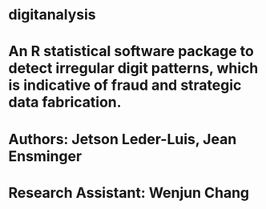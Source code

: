 # digitanalysis
# An R statistical software package to detect irregular digit patterns, which is indicative of fraud and strategic data fabrication. 

# Authors: Jetson Leder-Luis, Jean Ensminger
# Research Assistant: Wenjun Chang
